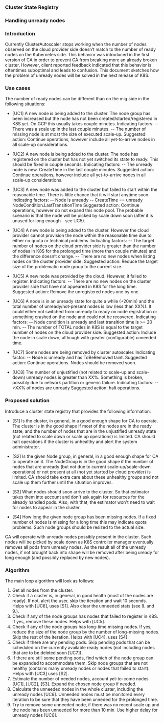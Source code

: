 ### Cluster State Registry
### Handling unready nodes 

### Introduction

Currently ClusterAutoscaler stops working when the number of nodes observed on the cloud provider side doesn’t match to the number of ready nodes on the Kubernetes side. This behavior was introduced in the first version of CA in order to prevent CA from breaking more an already broken cluster. However, client reported feedback indicated that this behavior is oftentimes suboptimal and leads to confusion. This document sketches how the problem of unready nodes will be solved in the next release of K8S.

### Use cases

The number of ready nodes can be different than on the mig side in the following situations:

* [UC1] A new node is being added to the cluster. The node group has been increased but the node has not been created/started/registered in K8S yet. On GCP this usually takes couple minutes. 
Indicating factors:
 -- There was a scale up in the last couple minutes.
 -- The number of missing node is at most the size of executed scale-up.
Suggested action: Continue operations, however include all yet-to-arrive nodes in all scale-up considerations.

* [UC2] A new node is being added to the cluster. The node has registered on the cluster but has not yet switched its state to ready. This should be fixed in couple seconds. Indicating factors:
 -- The unready node is new. CreateTime in the last couple minutes.
Suggested action: Continue operations, however include all yet-to-arrive nodes in all scale-up considerations.

* [UC3] A new node was added to the cluster but failed to start within the reasonable time. There is little chance that it will start anytime soon. Indicating factors:
 -- Node is unready
 -- CreateTime == unready NodeCondition.LastTransitionTime
Suggested action: Continue operations, however do not expand this node pool. The probable scenario is that the node will be picked by scale down soon (after it is unused for long enough - see UC5).

* [UC4] A new node is being added to the cluster. However the cloud provider cannot provision the node within the reasonable time due to either no quota or technical problems. Indicating factors:
 -- The target number of nodes on the cloud provider side is greater than the number of nodes in K8S for the prolonged time (more than couple minutes) and the difference doesn’t change.
 -- There are no new nodes when listing nodes on the cluster provider side.
Suggested action: Reduce the target size of the problematic node group to the current size. 

* [UC5] A new node was provided by the cloud. However, it failed to register. Indicating factors:
  -- There are no new nodes on the cluster provider side that have not appeared in K8S for the long time.
Suggested action: Remove the unregistered nodes one by one.

* [UC6] A node is in an unready state for quite a while (+20min) and the total number of unready/not-present nodes is low (less than XX%). It could either not switched from unready to ready on node registration or something crashed on the node and could not be recovered. Indicating factors:
-- Node condition is unready and last transition time is >= 20 min.
-- The number of TOTAL nodes in K8S is equal to the target number of nodes on the cloud provider side. 
Suggested action: Include the node in scale down, although with greater (configurable) unneeded time.

* [UC7] Some nodes are being removed by cluster autoscaler. Indicating factor:
-- Node is unready and has ToBeRemoved taint.
Suggested action: Continue operations. Nodes should be removed soon.

* [UC8] The number of unjustified (not related to scale-up and scale-down) unready nodes is greater than XX%. Something is broken, possibly due to network partition or generic failure. Indicating factors: 
 -- >XX% of nodes are unready 
Suggested action: halt operations.

### Proposed solution

Introduce a cluster state registry that provides the following information:

* [S1] Is the cluster, in general, in a good enough shape for CA to operate. The cluster is in the good shape if most of the nodes are in the ready state, and the number of nodes that are in the unjustified unready state (not related to scale down or scale up operations) is limited. CA should halt operations if the cluster is unhealthy and alert the system administrator.

* [S2] Is the given Node group, in general, in a good enough shape for CA to operate on it. The NodeGroup is in the good shape if the number of nodes that are unready (but not due to current scale-up/scale-down operations) or not present at all (not yet started by cloud provider) is limited. CA should take extra care about these unhealthy
groups and not scale up them further until the situation improves. 

* [S3] What nodes should soon arrive to the cluster. So that estimator takes them into account and don't ask again for resources for the already handled pods. Also, with that, the estimator won't need to wait for nodes to appear in the cluster.

* [S4] How long the given node group has been missing nodes. If a fixed number of nodes is missing for a long time this may indicate quota problems. Such node groups should be resized to the actual size. 

CA will operate with unready nodes possibly present in the cluster. Such nodes will be picked by scale down as K8S controller manager eventually removes all pods from unready nodes. As the result all of the unready nodes, if not brought back into shape will be removed after being uready for long enough (and possibly replaced by new nodes). 

### Algorithm

The main loop algorithm will look as follows:

1. Get all nodes from the cluster.
2. Check if a cluster is, in general, in good health (most of the nodes are ready). If not, alert the user, skip the iteration and wait 10 seconds. Helps with [UC8], uses [S1]. Also clear the unneeded stats (see 8. and 9.).
3. Check if any of the node groups has nodes that failed to register in K8S. If yes, remove these nodes. Helps with
[UC5].
4. Check if any of the node groups has long-time missing nodes. If yes, reduce the size of the node group by the number
of long-missing nodes. Skip the rest of the iteration. Helps with [UC4], uses [S4].
5. Check if there are any pending pods. Skip pending pods that can be scheduled on the currently available ready nodes (not including nodes that are to be deleted soon [UC7]). 
6. If there are still some pending pods, find which of the node group can be expanded to accommodate them. Skip node groups that are not healthy (contains many unready nodes or nodes that failed to start). Helps with [UC3] uses [S2]. 
7. Estimate the number of needed nodes, account yet-to-come nodes [UC1], [UC2], [S3]. Expand the chosen node group if needed.
8. Calculate the unneeded nodes in the whole cluster, including the unready nodes [UC6]. Unneeded nodes must be monitored every iteration to be sure that they have been unneded for the prolonged time.
9. Try to remove some unneeded node, if there was no recent scale up and the node has been unneeded for more than
10 min. Use higher delay for unready nodes [UC6].

